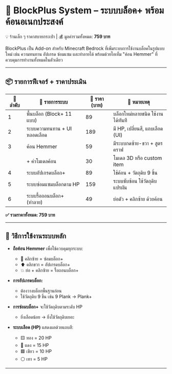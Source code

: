 # 🧱 BlockPlus System – ระบบบล็อค+ พร้อมค้อนอเนกประสงค์  
💡 ร้านเล็ก ๆ ราคาสบายกระเป๋า | 💰 มูลค่ารวมทั้งหมด: **759 บาท**

BlockPlus เป็น Add-on สำหรับ Minecraft Bedrock ที่เพิ่มระบบการใช้งานบล็อคในรูปแบบใหม่ เช่น ความทนทาน อัปเกรด ซ่อมแซม และทำลายได้ พร้อมด้วยไอเท็ม "ค้อน Hemmer" ที่ควบคุมการทำงานทั้งหมดในตัวเดียว

---

## 📦 รายการฟีเจอร์ + ราคาประเมิน

| 🔢 ลำดับ | 🧩 รายการระบบ                          | 💸 ราคา (บาท) | 📝 หมายเหตุ |
|--------|----------------------------------------|--------------|------------------------------|
| 1      | พื้นบล็อก (Block+ 11 แบบ)              | 89           | บล็อกใหม่หลายชนิด ใช้งานได้ทันที |
| 2      | ระบบความทนทาน + UI หลอดเลือด          | 189          | มี HP, เปลี่ยนสี, แถบเลือด (UI) |
| 3      | ค้อน Hemmer                             | 59           | มีระบบกดซ้าย-ขวา + สูตรคราฟ |
|        | + ค่าโมเดลค้อน                         | 30           | โมเดล 3D หรือ custom item |
| 4      | ระบบอัปเกรดบล็อก+                      | 89           | ใช้ค้อน + วัตถุดิบ 9 ชิ้น |
| 5      | ระบบซ่อมแซมบล็อกตาม HP                | 159          | ระบบซับซ้อน ใช้วัตถุดิบแปรผัน |
| 6      | ระบบรื้อถอนบล็อก+ (ทำลาย)              | 49           | ย่อตัว + คลิกซ้าย ด้วยค้อน |

**✅ รวมราคาทั้งหมด: 759 บาท**

---

## 🔨 วิธีการใช้งานระบบหลัก

- **ถือค้อน Hemmer** เพื่อใช้ควบคุมทุกระบบ:
  - 🔧 คลิกซ้าย = ซ่อมบล็อก+
  - ⬆️ คลิกขวา = อัปเกรดบล็อก+
  - 💥 ย่อ + คลิกซ้าย = รื้อถอนบล็อก+

- **การอัปเกรดบล็อก:**
  - ต้องวางบล็อกพื้นฐานก่อน
  - ใช้วัตถุดิบ 9 ชิ้น เช่น 9 Plank → Plank+

- **การซ่อมบล็อก+** จะใช้วัตถุดิบตามระดับ HP
  - ยิ่งเลือดน้อย → ยิ่งใช้วัตถุดิบเยอะ

- **ระบบเลือด (HP)** แสดงผลด้วยแถบสี:
  - 🟨 ทอง = 20 HP
  - 🔴 แดง = 15 HP
  - 🟩 เขียว = 10 HP
  - ⚪ เทา = 5 HP

---
